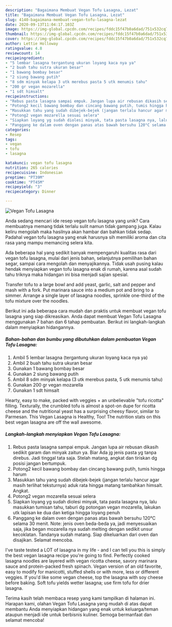 ```yaml
---
description: "Bagaimana Membuat Vegan Tofu Lasagna, Lezat"
title: "Bagaimana Membuat Vegan Tofu Lasagna, Lezat"
slug: 4140-bagaimana-membuat-vegan-tofu-lasagna-lezat
date: 2020-09-13T11:04:17.103Z
image: https://img-global.cpcdn.com/recipes/fddc15f47b0a6dad/751x532cq70/vegan-tofu-lasagna-foto-resep-utama.jpg
thumbnail: https://img-global.cpcdn.com/recipes/fddc15f47b0a6dad/751x532cq70/vegan-tofu-lasagna-foto-resep-utama.jpg
cover: https://img-global.cpcdn.com/recipes/fddc15f47b0a6dad/751x532cq70/vegan-tofu-lasagna-foto-resep-utama.jpg
author: Lettie Holloway
ratingvalue: 4.8
reviewcount: 14
recipeingredient:
- "5 lembar lasagna tergantung ukuran loyang kaca nya ya"
- "2 buah tahu sutra ukuran besar"
- "1 bawang bombay besar"
- "2 siung bawang putih"
- "8 sdm minyak kelapa 3 utk merebus pasta 5 utk menumis tahu"
- "200 gr vegan mozarella"
- "1 sdt himsalt"
recipeinstructions:
- "Rebus pasta lasagna sampai empuk. Jangan lupa air rebusan dikasih sedikit garam dan minyak zaitun ya. Biar Ada jg jenis pasta yg tanpa direbus. Jadi tinggal tata saja. Stelah matang, angkat dan tiriskan dg posisi jangan bertumpuk."
- "Potong2 kecil bawang bombay dan cincang bawang putih, tumis hingga harum"
- "Masukkan tahu yang sudah dibejek-bejek (jangan terlalu hancur agar masih terlihat teksturnya) aduk rata hingga matang tambahkan himsalt. Angkat."
- "Potong2 vegan mozarella sesuai selera"
- "Siapkan loyang yg sudah diolesi minyak, tata pasta lasagna nya, lalu masukkan tumisan tahu, taburi dg potongan vegan mozarella, lakukan utk lapisan ke dua dan ketiga hingga loyang penuh"
- "Panggang ke dalam oven dengan panas atas bawah bersuhu 120°C selama 30 menit. Note: jenis oven beda-beda ya, jadi menyesuaikan saja, jika began mozarella nya sudah melting dengan sedikit unsur kecoklatan. Tandanya sudah matang. Siap dikeluarkan dari oven dan disajikan. Selamat mencoba."
categories:
- Resep
tags:
- vegan
- tofu
- lasagna

katakunci: vegan tofu lasagna 
nutrition: 265 calories
recipecuisine: Indonesian
preptime: "PT39M"
cooktime: "PT45M"
recipeyield: "3"
recipecategory: Dinner

---
```



![Vegan Tofu Lasagna](https://img-global.cpcdn.com/recipes/fddc15f47b0a6dad/751x532cq70/vegan-tofu-lasagna-foto-resep-utama.jpg)

Anda sedang mencari ide resep vegan tofu lasagna yang unik? Cara membuatnya memang tidak terlalu sulit namun tidak gampang juga. Kalau keliru mengolah maka hasilnya akan hambar dan bahkan tidak sedap. Padahal vegan tofu lasagna yang enak harusnya sih memiliki aroma dan cita rasa yang mampu memancing selera kita.

Ada beberapa hal yang sedikit banyak mempengaruhi kualitas rasa dari vegan tofu lasagna, mulai dari jenis bahan, selanjutnya pemilihan bahan segar, sampai cara mengolah dan menyajikannya. Tidak usah pusing kalau hendak menyiapkan vegan tofu lasagna enak di rumah, karena asal sudah tahu triknya maka hidangan ini bisa menjadi sajian spesial.

Transfer tofu to a large bowl and add yeast, garlic, salt and pepper and mash with a fork. Put marinara sauce into a medium pot and bring to a simmer. Arrange a single layer of lasagna noodles, sprinkle one-third of the tofu mixture over the noodles.


Berikut ini ada beberapa cara mudah dan praktis untuk membuat vegan tofu lasagna yang siap dikreasikan. Anda dapat membuat Vegan Tofu Lasagna menggunakan 7 bahan dan 6 tahap pembuatan. Berikut ini langkah-langkah dalam menyiapkan hidangannya.

<!--inarticleads1-->

##### Bahan-bahan dan bumbu yang dibutuhkan dalam pembuatan Vegan Tofu Lasagna:

1. Ambil 5 lembar lasagna (tergantung ukuran loyang kaca nya ya)
1. Ambil 2 buah tahu sutra ukuran besar
1. Gunakan 1 bawang bombay besar
1. Gunakan 2 siung bawang putih
1. Ambil 8 sdm minyak kelapa (3 utk merebus pasta, 5 utk menumis tahu)
1. Gunakan 200 gr vegan mozarella
1. Gunakan 1 sdt himsalt


Hearty, easy to make, packed with veggies + an unbelievable &#34;tofu ricotta&#34; filling. Texturally, the crumbled tofu is almost a spot-on dupe for ricotta cheese and the nutritional yeast has a surprising cheesy flavor, similar to Parmesan. This Vegan Lasagna is Healthy, Too! The nutrition stats on this best vegan lasagna are off the wall awesome. 

<!--inarticleads2-->

##### Langkah-langkah menyiapkan Vegan Tofu Lasagna:

1. Rebus pasta lasagna sampai empuk. Jangan lupa air rebusan dikasih sedikit garam dan minyak zaitun ya. Biar Ada jg jenis pasta yg tanpa direbus. Jadi tinggal tata saja. Stelah matang, angkat dan tiriskan dg posisi jangan bertumpuk.
1. Potong2 kecil bawang bombay dan cincang bawang putih, tumis hingga harum
1. Masukkan tahu yang sudah dibejek-bejek (jangan terlalu hancur agar masih terlihat teksturnya) aduk rata hingga matang tambahkan himsalt. Angkat.
1. Potong2 vegan mozarella sesuai selera
1. Siapkan loyang yg sudah diolesi minyak, tata pasta lasagna nya, lalu masukkan tumisan tahu, taburi dg potongan vegan mozarella, lakukan utk lapisan ke dua dan ketiga hingga loyang penuh
1. Panggang ke dalam oven dengan panas atas bawah bersuhu 120°C selama 30 menit. Note: jenis oven beda-beda ya, jadi menyesuaikan saja, jika began mozarella nya sudah melting dengan sedikit unsur kecoklatan. Tandanya sudah matang. Siap dikeluarkan dari oven dan disajikan. Selamat mencoba.


I&#39;ve taste tested a LOT of lasagna in my life - and I can tell you this is simply the best vegan lasagna recipe you&#39;re going to find. Perfectly cooked lasagna noodles are layered with vegan ricotta cheese, savory marinara sauce and protein-packed fresh spinach. Vegan version of an old favorite, easy to modify for manicotti, stuffed shells or with more, less or different veggies. If you&#39;d like some vegan cheese, top the lasagna with soy cheese before baking. Soft tofu yields wetter lasagna; use firm tofu for drier lasagna. 

Terima kasih telah membaca resep yang kami tampilkan di halaman ini. Harapan kami, olahan Vegan Tofu Lasagna yang mudah di atas dapat membantu Anda menyiapkan hidangan yang enak untuk keluarga/teman ataupun menjadi ide untuk berbisnis kuliner. Semoga bermanfaat dan selamat mencoba!
